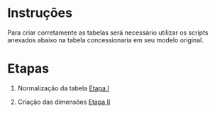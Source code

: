 # Instruções

Para criar corretamente as tabelas será necessário utilizar os scripts anexados abaixo na tabela concessionaria em seu modelo original.

# Etapas

1. Normalização da tabela
   [Etapa I](./etapa-1/entrega.sql)

2. Criação das dimensões
   [Etapa II](./etapa-2/entrega.sql)
